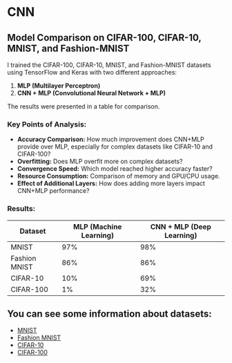 # CNN

## Model Comparison on CIFAR-100, CIFAR-10, MNIST, and Fashion-MNIST
I trained the CIFAR-100, CIFAR-10, MNIST, and Fashion-MNIST datasets using TensorFlow and Keras with two different approaches:

1. **MLP (Multilayer Perceptron)**
2. **CNN + MLP (Convolutional Neural Network + MLP)**  

The results were presented in a table for comparison.  

### Key Points of Analysis:
- **Accuracy Comparison:** How much improvement does CNN+MLP provide over MLP, especially for complex datasets like CIFAR-10 and CIFAR-100?  
- **Overfitting:** Does MLP overfit more on complex datasets?  
- **Convergence Speed:** Which model reached higher accuracy faster?  
- **Resource Consumption:** Comparison of memory and GPU/CPU usage.  
- **Effect of Additional Layers:** How does adding more layers impact CNN+MLP performance?  

### Results:

| Dataset        | MLP (Machine Learning) | CNN + MLP (Deep Learning) |
|---------------|----------------------|-------------------------|
| MNIST        | 97%                  | 98%                     |
| Fashion MNIST | 86%                  | 86%                     |
| CIFAR-10     | 10%                   | 69%                     |
| CIFAR-100    | 1%                    | 32%                     |



## You can see some information about datasets:
- [MNIST](https://keras.io/api/datasets/mnist/)
- [Fashion MNIST](https://keras.io/api/datasets/fashion_mnist/)
- [CIFAR-10](https://keras.io/api/datasets/cifar10/)
- [CIFAR-100](https://keras.io/api/datasets/cifar100/)

